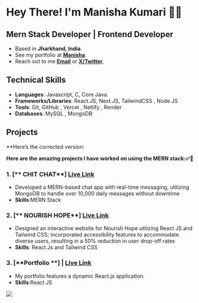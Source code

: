 # Hey There! I'm Manisha Kumari 👋🏼

## Mern Stack Developer | Frontend Developer  

- Based in **Jharkhand, India**.
- See my portfolio at [**Manisha**](https://manisha-2024.netlify.app/).
- Reach out to me [**Email**](mailto:manisha30606@gmail.com) or [**X/Twitter**](https://x.com/manishakum29477).

## Technical Skills

- **Languages**: Javascript, C, Core Java.
- **Frameworks/Libraries**: React.JS, Next.JS, TailwindCSS , Node JS 
- **Tools**: Git, GitHub , Vercel , Netlify , Render
- **Databases**: MySQL , MongoDB


## Projects 

**Here’s the corrected version:

**Here are the amazing projects I have worked on using the MERN stack:✅🌟**

### 1. [** CHIT CHAT**] [**Live Link**](https://chit-chat-92s0.onrender.com/)

- Developed a MERN-based chat app with real-time messaging, utilizing MongoDB to handle over 10,000 daily messages without downtime
- **Skills**:MERN Stack 

### 2. [** NOURISH HOPE**] [**Live Link**](https://654c737e5df64f3aeee9ff7a--dynamic-macaron-d9e9a3.netlify.app/)

- Designed an interactive website for Nourish Hope utilizing React JS and Tailwind CSS; incorporated accessibility features to accommodate diverse users, resulting 
  in a 50% reduction in user drop-off rates
- **Skills**: React Js and Tailwind CSS

### 3. [**Portfolio **] | [**Live Link**](https://manisha-2024.netlify.app/)

- My portfolio features a dynamic React.js application.
- **Skills**:React JS



![](https://komarev.com/ghpvc/?username=um500&color=blue&style=for-the-badge&label=Profile+Views)
